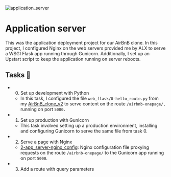 ![application_server](https://github.com/richard-1257/alx-system_engineering-devops/assets/83041703/cd71ade8-3686-494e-99e8-785e0626bbbe)

# Application server
This was the application deployment project for our AirBnB clone. In this project, I configured Nginx on the web servers provided me by ALX to serve a WSGI Flask app running through Gunicorn. Additionally, I set up an Upstart script to keep the application running on server reboots.

## Tasks 📃
- 0. Set up development with Python
    - In this task, I configured the file `web_flask/0-hello_route.py` from my [AirBnB_clone_v2](https://github.com/richard-1257/AirBnB_clone_v2) to serve content on the route `/airbnb-onepage/,` running on port `5000.`

- 1. Set up production with Gunicorn
  - This task involved setting up a production environment, installing and configuring Gunicorn to serve the same file from task 0.
 
- 2. Serve a page with Nginx
  - [2-app_server-nginx_config](https://github.com/richard-1257/alx-system_engineering-devops/blob/master/0x1A-application_server/2-app_server-nginx_config): Nginx configuration file proxying requests on the route `/airbnb-onepage/` to the Gunicorn app running on port `5000`.

- 3. Add a route with query parameters
